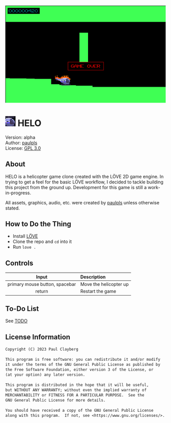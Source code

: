 ![Screenshot of gameplay](assets/img/screenshot.png)
  
# ![HELO icon](assets/img/icon_32.png) HELO
Version: alpha  
Author: [paulpls](https://github.com/paulpls)  
License: [GPL 3.0](LICENSE.md)  
  
## About
HELO is a helicopter game clone created with the LÖVE 2D game engine. In trying to get a feel for the basic LÖVE workflow, I decided to tackle building this project from the ground up. Development for this game is still a work-in-progress.  

All assets, graphics, audio, etc. were created by [paulpls](http://www.github.com/paulpls) unless otherwise stated.

## How to Do the Thing
- Install [LÖVE](https://www.love2d.org)
- Clone the repo and `cd` into it
- Run `love .`
  


## Controls
| Input                          | Description            |
|:------------------------------:|:-----------------------|
| primary mouse button, spacebar | Move the helicopter up |
| return                         | Restart the game       |



## To-Do List
See [TODO](TODO.md)



## License Information
  
    Copyright (C) 2023 Paul Clayberg
    
    This program is free software: you can redistribute it and/or modify
    it under the terms of the GNU General Public License as published by
    the Free Software Foundation, either version 3 of the License, or
    (at your option) any later version.
    
    This program is distributed in the hope that it will be useful,
    but WITHOUT ANY WARRANTY; without even the implied warranty of
    MERCHANTABILITY or FITNESS FOR A PARTICULAR PURPOSE.  See the
    GNU General Public License for more details.
    
    You should have received a copy of the GNU General Public License
    along with this program.  If not, see <https://www.gnu.org/licenses/>.



